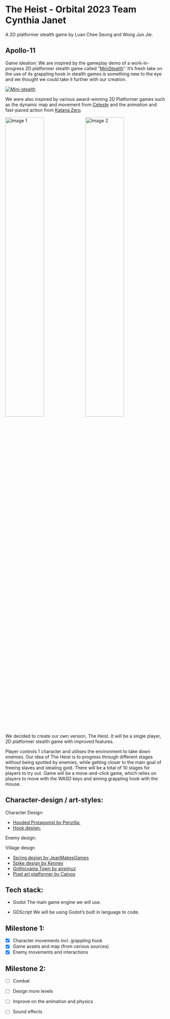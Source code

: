 # The Heist - Orbital 2023 Team Cynthia Janet
A 2D platformer stealth game by Luan Chee Seong and Wong Jun Jie. 

## Apollo-11


Game ideation:
We are inspired by the gameplay demo of a work-in-progress 2D platformer stealth game called “[MiniStealth](https://fergonzalez.itch.io/ministealth-demo)”. It’s fresh take on the use of its grappling hook in stealth games is something new to the eye and we thought we could take it further with our creation. 

[![Mini-stealth](https://img.itch.zone/aW1hZ2UvMTY0NjcwNC85Njg3NzkzLmdpZg==/original/gK%2FWMZ.gif)](https://www.youtube.com/watch?v=JVWB5J3F048)

We were also inspired by various award-winning 2D Platformer games such as the dynamic map and movement from [Celeste](https://www.celestegame.com/) and the animation and fast-paced action from [Katana Zero](https://store.steampowered.com/app/460950/Katana_ZERO/).

<div style="display:flex padding: 100px;">
    <img src="https://fs-prod-cdn.nintendo-europe.com/media/images/06_screenshots/games_5/nintendo_switch_download_software_2/nswitchds_katanazero/NSwitchDS_KatanaZero_04.jpg" alt="Image 1" style="width:49%">
    <img src = "https://gaming-cdn.com/images/products/8003/screenshot/celeste-pc-mac-game-steam-wallpaper-3.jpg?v=1652434948)" alt="Image 2" style="width:49%">
</div>


We decided to create our own version, The Heist. It will be a single player, 2D platformer stealth game with improved features.

Player controls 1 character and utilises the environment to take down enemies. Our idea of The Heist is to progress through different stages without being spotted by enemies, while getting closer to the main goal of freeing slaves and stealing gold. There will be a total of 10 stages for players to try out. Game will be a move-and-click game, which relies on players to move with the WASD keys and aiming grappling hook with the mouse.


## Character-design / art-styles: 

Character Design: 
- [Hooded Protagonist by Penzilla:](https://penzilla.itch.io/hooded-protagonist)
- [Hook design:](https://gitlab.com/godotdemos/hook-demo)

Enemy design: 


Village design
- [Spring design by JeanMakesGames](https://opengameart.org/content/ground-tileset-player-animation-youtube-2d-metroidvania-tutorial)
- [Spike design by Kenney](https://kenney.nl/assets/pixel-platformer)
- [Gothicvania Town by ansimuz](https://ansimuz.itch.io/gothicvania-town)
- [Pixel art platformer by Cainos](https://cainos.itch.io/pixel-art-platformer-village-props?download) 

## Tech stack:

- Godot
The main game engine we will use.

- GDScript
We will be using Godot’s built in language to code.

## Milestone 1:
- [x] Character movements incl. grappling hook
- [x] Game assets and map (from various sources)
- [x] Enemy movements and interactions

 ## Milestone 2:
 - [ ] Combat
 - [ ] Design more levels
 - [ ] Improve on the animation and physics 
 - [ ] Sound effects

